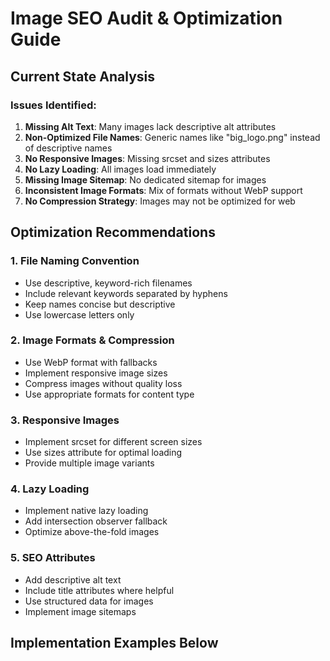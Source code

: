 # Image SEO Audit & Optimization Guide

## Current State Analysis

### Issues Identified:
1. **Missing Alt Text**: Many images lack descriptive alt attributes
2. **Non-Optimized File Names**: Generic names like "big_logo.png" instead of descriptive names
3. **No Responsive Images**: Missing srcset and sizes attributes
4. **No Lazy Loading**: All images load immediately
5. **Missing Image Sitemap**: No dedicated sitemap for images
6. **Inconsistent Image Formats**: Mix of formats without WebP support
7. **No Compression Strategy**: Images may not be optimized for web

## Optimization Recommendations

### 1. File Naming Convention
- Use descriptive, keyword-rich filenames
- Include relevant keywords separated by hyphens
- Keep names concise but descriptive
- Use lowercase letters only

### 2. Image Formats & Compression
- Use WebP format with fallbacks
- Implement responsive image sizes
- Compress images without quality loss
- Use appropriate formats for content type

### 3. Responsive Images
- Implement srcset for different screen sizes
- Use sizes attribute for optimal loading
- Provide multiple image variants

### 4. Lazy Loading
- Implement native lazy loading
- Add intersection observer fallback
- Optimize above-the-fold images

### 5. SEO Attributes
- Add descriptive alt text
- Include title attributes where helpful
- Use structured data for images
- Implement image sitemaps

## Implementation Examples Below